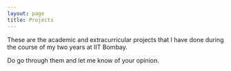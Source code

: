 ```yaml
---
layout: page
title: Projects
---
```


These are the academic and extracurricular projects that I have done during the course of my two years at IIT Bombay. 

Do go through them and let me know of your opinion.